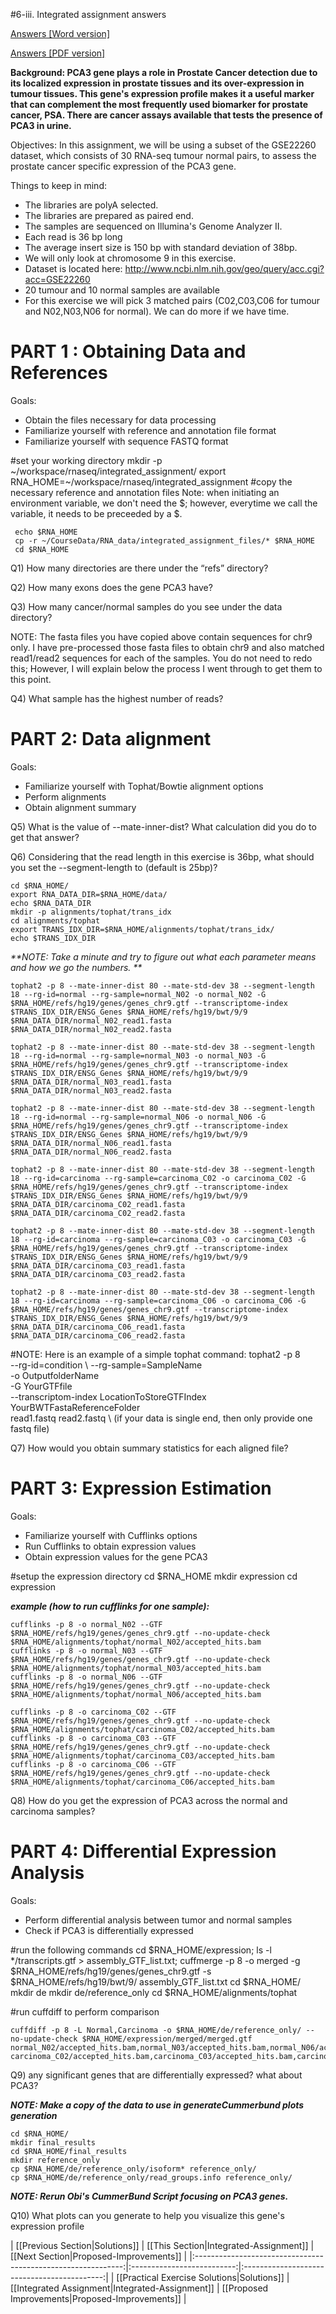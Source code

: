 #6-iii. Integrated assignment answers

[Answers [Word version]](https://raw.githubusercontent.com/wiki/griffithlab/rnaseq_tutorial/LectureFiles/cbw-cshl-nygc/2015/assignment_questions_with_answers.doc)

[Answers [PDF version]](https://raw.githubusercontent.com/wiki/griffithlab/rnaseq_tutorial/LectureFiles/cbw-cshl-nygc/2015/assignment_questions_with_answers.pdf)


**Background: PCA3 gene plays a role in Prostate Cancer detection due to its localized expression in prostate tissues and its over-expression in tumour tissues. This gene's expression profile makes it a useful marker that can complement the most frequently used biomarker for prostate cancer, PSA.  There are cancer assays available that tests the presence of PCA3 in urine.** 

Objectives: In this assignment, we will be using a subset of the GSE22260 dataset, which consists of 30 RNA-seq tumour normal pairs, to assess the prostate cancer specific expression of the PCA3 gene. 

Things to keep in mind:

- The libraries are polyA selected.
- The libraries are prepared as paired end.
- The samples are sequenced on Illumina's Genome Analyzer II.
- Each read is 36 bp long
- The average insert size is 150 bp with standard deviation of 38bp.
- We will only look at chromosome 9 in this exercise. 
- Dataset is located here: http://www.ncbi.nlm.nih.gov/geo/query/acc.cgi?acc=GSE22260
- 20 tumour and 10 normal samples are available
- For this exercise we will pick 3 matched pairs (C02,C03,C06 for tumour and N02,N03,N06 for normal). We can do more if we have time.

# PART 1 : Obtaining Data and References

Goals:
- Obtain the files necessary for data processing
- Familiarize yourself with reference and annotation file format
- Familiarize yourself with sequence FASTQ format

#set your working directory
      mkdir -p ~/workspace/rnaseq/integrated_assignment/
      export RNA_HOME=~/workspace/rnaseq/integrated_assignment
#copy the necessary reference and annotation files
Note: when initiating an environment variable, we don't need the $; however, everytime we call the variable, it needs to be preceeded by a $.

     echo $RNA_HOME
     cp -r ~/CourseData/RNA_data/integrated_assignment_files/* $RNA_HOME
     cd $RNA_HOME


Q1) How many directories are there under the “refs” directory? 


Q2)  How many exons does the gene PCA3 have?


Q3) How many cancer/normal samples do you see under the data directory?

NOTE: The fasta files you have copied above contain sequences for chr9 only. I have pre-processed those fasta files to obtain chr9 and also matched read1/read2 sequences for each of the samples. You do not need to redo this; However, I will explain below the process I went through to get them to this point.

Q4) What sample has the highest number of reads?


# PART 2: Data alignment

Goals:
- Familiarize yourself with Tophat/Bowtie alignment options
- Perform alignments
- Obtain alignment summary

Q5) What is the value of --mate-inner-dist? What calculation did you do to get that answer?


Q6) Considering that the read length in this exercise is 36bp, what should you set the --segment-length to (default is 25bp)?

    cd $RNA_HOME/
    export RNA_DATA_DIR=$RNA_HOME/data/
    echo $RNA_DATA_DIR
    mkdir -p alignments/tophat/trans_idx
    cd alignments/tophat
    export TRANS_IDX_DIR=$RNA_HOME/alignments/tophat/trans_idx/
    echo $TRANS_IDX_DIR

_**NOTE: Take a minute and try to figure out what each parameter means and how we go the numbers. **_

    tophat2 -p 8 --mate-inner-dist 80 --mate-std-dev 38 --segment-length 18 --rg-id=normal --rg-sample=normal_N02 -o normal_N02 -G $RNA_HOME/refs/hg19/genes/genes_chr9.gtf --transcriptome-index $TRANS_IDX_DIR/ENSG_Genes $RNA_HOME/refs/hg19/bwt/9/9 $RNA_DATA_DIR/normal_N02_read1.fasta $RNA_DATA_DIR/normal_N02_read2.fasta

    tophat2 -p 8 --mate-inner-dist 80 --mate-std-dev 38 --segment-length 18 --rg-id=normal --rg-sample=normal_N03 -o normal_N03 -G $RNA_HOME/refs/hg19/genes/genes_chr9.gtf --transcriptome-index $TRANS_IDX_DIR/ENSG_Genes $RNA_HOME/refs/hg19/bwt/9/9 $RNA_DATA_DIR/normal_N03_read1.fasta $RNA_DATA_DIR/normal_N03_read2.fasta

    tophat2 -p 8 --mate-inner-dist 80 --mate-std-dev 38 --segment-length 18 --rg-id=normal --rg-sample=normal_N06 -o normal_N06 -G $RNA_HOME/refs/hg19/genes/genes_chr9.gtf --transcriptome-index $TRANS_IDX_DIR/ENSG_Genes $RNA_HOME/refs/hg19/bwt/9/9 $RNA_DATA_DIR/normal_N06_read1.fasta $RNA_DATA_DIR/normal_N06_read2.fasta

    tophat2 -p 8 --mate-inner-dist 80 --mate-std-dev 38 --segment-length 18 --rg-id=carcinoma --rg-sample=carcinoma_C02 -o carcinoma_C02 -G $RNA_HOME/refs/hg19/genes/genes_chr9.gtf --transcriptome-index $TRANS_IDX_DIR/ENSG_Genes $RNA_HOME/refs/hg19/bwt/9/9 $RNA_DATA_DIR/carcinoma_C02_read1.fasta $RNA_DATA_DIR/carcinoma_C02_read2.fasta

    tophat2 -p 8 --mate-inner-dist 80 --mate-std-dev 38 --segment-length 18 --rg-id=carcinoma --rg-sample=carcinoma_C03 -o carcinoma_C03 -G $RNA_HOME/refs/hg19/genes/genes_chr9.gtf --transcriptome-index $TRANS_IDX_DIR/ENSG_Genes $RNA_HOME/refs/hg19/bwt/9/9 $RNA_DATA_DIR/carcinoma_C03_read1.fasta $RNA_DATA_DIR/carcinoma_C03_read2.fasta

    tophat2 -p 8 --mate-inner-dist 80 --mate-std-dev 38 --segment-length 18 --rg-id=carcinoma --rg-sample=carcinoma_C06 -o carcinoma_C06 -G $RNA_HOME/refs/hg19/genes/genes_chr9.gtf --transcriptome-index $TRANS_IDX_DIR/ENSG_Genes $RNA_HOME/refs/hg19/bwt/9/9 $RNA_DATA_DIR/carcinoma_C06_read1.fasta $RNA_DATA_DIR/carcinoma_C06_read2.fasta

#NOTE: Here is an example of a simple tophat command:
    tophat2 -p 8 \
    --rg-id=condition \ 
    --rg-sample=SampleName \
    -o OutputfolderName \
    -G YourGTFfile \
    --transcriptom-index LocationToStoreGTFIndex \
    YourBWTFastaReferenceFolder \
    read1.fastq read2.fastq \ (if your data is single end, then only provide one fastq file)


Q7) How would you obtain summary statistics for each aligned file?

# PART 3: Expression Estimation

Goals:
- Familiarize yourself with Cufflinks options
- Run Cufflinks to obtain expression values
- Obtain expression values for the gene PCA3
    
#setup the expression directory
    cd $RNA_HOME
    mkdir expression
    cd expression

_**example (how to run cufflinks for one sample):**_

    cufflinks -p 8 -o normal_N02 --GTF $RNA_HOME/refs/hg19/genes/genes_chr9.gtf --no-update-check $RNA_HOME/alignments/tophat/normal_N02/accepted_hits.bam 
    cufflinks -p 8 -o normal_N03 --GTF $RNA_HOME/refs/hg19/genes/genes_chr9.gtf --no-update-check $RNA_HOME/alignments/tophat/normal_N03/accepted_hits.bam 
    cufflinks -p 8 -o normal_N06 --GTF $RNA_HOME/refs/hg19/genes/genes_chr9.gtf --no-update-check $RNA_HOME/alignments/tophat/normal_N06/accepted_hits.bam 

    cufflinks -p 8 -o carcinoma_C02 --GTF $RNA_HOME/refs/hg19/genes/genes_chr9.gtf --no-update-check $RNA_HOME/alignments/tophat/carcinoma_C02/accepted_hits.bam 
    cufflinks -p 8 -o carcinoma_C03 --GTF $RNA_HOME/refs/hg19/genes/genes_chr9.gtf --no-update-check $RNA_HOME/alignments/tophat/carcinoma_C03/accepted_hits.bam 
    cufflinks -p 8 -o carcinoma_C06 --GTF $RNA_HOME/refs/hg19/genes/genes_chr9.gtf --no-update-check $RNA_HOME/alignments/tophat/carcinoma_C06/accepted_hits.bam 

Q8) How do you get the expression of PCA3 across the normal and carcinoma samples?


# PART 4: Differential Expression Analysis 

Goals:
- Perform differential analysis between tumor and normal samples
- Check if PCA3 is differentially expressed

#run the following commands
      cd $RNA_HOME/expression;
      ls -l */transcripts.gtf > assembly_GTF_list.txt;
      cuffmerge -p 8 -o merged -g $RNA_HOME/refs/hg19/genes/genes_chr9.gtf -s $RNA_HOME/refs/hg19/bwt/9/ assembly_GTF_list.txt
      cd $RNA_HOME/
      mkdir de
      mkdir de/reference_only
      cd $RNA_HOME/alignments/tophat

#run cuffdiff to perform comparison

    cuffdiff -p 8 -L Normal,Carcinoma -o $RNA_HOME/de/reference_only/ --no-update-check $RNA_HOME/expression/merged/merged.gtf normal_N02/accepted_hits.bam,normal_N03/accepted_hits.bam,normal_N06/accepted_hits.bam carcinoma_C02/accepted_hits.bam,carcinoma_C03/accepted_hits.bam,carcinoma_C06/accepted_hits.bam

Q9) any significant genes that are differentially expressed? what about PCA3? 

_**NOTE: Make a copy of the data to use in generateCummerbund plots generation**_

    cd $RNA_HOME/
    mkdir final_results
    cd $RNA_HOME/final_results
    mkdir reference_only
    cp $RNA_HOME/de/reference_only/isoform* reference_only/
    cp $RNA_HOME/de/reference_only/read_groups.info reference_only/

_**NOTE: Rerun Obi's CummerBund Script focusing on PCA3 genes.**_

Q10) What plots can you generate to help you visualize this gene's expression profile


| [[Previous Section|Solutions]]       | [[This Section|Integrated-Assignment]] | [[Next Section|Proposed-Improvements]]   |
|:------------------------------------------------------------:|:--------------------------:|:-------------------------------------------:|
| [[Practical Exercise Solutions|Solutions]] | [[Integrated Assignment|Integrated-Assignment]]    | [[Proposed Improvements|Proposed-Improvements]] |
